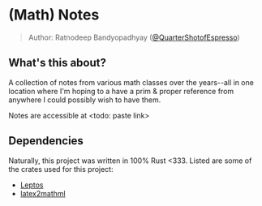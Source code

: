 # (Math) Notes
> Author: Ratnodeep Bandyopadhyay ([@QuarterShotofEspresso](https://github.com/QuarterShotofEspresso))

## What's this about?
A collection of notes from various math classes over the years--all in one location where I'm hoping to a have a prim & proper reference from anywhere I could possibly wish to have them.

Notes are accessible at <todo: paste link>

## Dependencies
Naturally, this project was written in 100% Rust <333. Listed are some of the crates used for this project:
- [Leptos](https://leptos.dev)
- [latex2mathml](https://crates.io/crates/latex2mathml)

